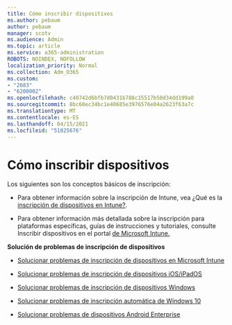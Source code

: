 ```yaml
---
title: Cómo inscribir dispositivos
ms.author: pebaum
author: pebaum
manager: scotv
ms.audience: Admin
ms.topic: article
ms.service: o365-administration
ROBOTS: NOINDEX, NOFOLLOW
localization_priority: Normal
ms.collection: Adm_O365
ms.custom:
- "2683"
- "6200002"
ms.openlocfilehash: c40742d6bfb7d0431b788c15517b50d34dd199a0
ms.sourcegitcommit: 8bc60ec34bc1e40685e3976576e04a2623f63a7c
ms.translationtype: MT
ms.contentlocale: es-ES
ms.lasthandoff: 04/15/2021
ms.locfileid: "51825676"
---
```

# <a name="how-to-enroll-devices"></a>Cómo inscribir dispositivos

Los siguientes son los conceptos básicos de inscripción:

- Para obtener información sobre la inscripción de Intune, vea ¿Qué es la [inscripción de dispositivos en Intune?](https://docs.microsoft.com/mem/intune/enrollment/device-enrollment).

- Para obtener información más detallada sobre la inscripción para plataformas específicas, guías de instrucciones y tutoriales, consulte Inscribir dispositivos en el portal [de Microsoft Intune.](https://docs.microsoft.com/mem/intune/enrollment/)

**Solución de problemas de inscripción de dispositivos**

- [Solucionar problemas de inscripción de dispositivos en Microsoft Intune](https://docs.microsoft.com/mem/intune/enrollment/troubleshoot-device-enrollment-in-intune)

- [Solucionar problemas de inscripción de dispositivos iOS/iPadOS](https://docs.microsoft.com/mem/intune/enrollment/troubleshoot-ios-enrollment-errors)

- [Solucionar problemas de inscripción de dispositivos Windows](https://docs.microsoft.com/mem/intune/enrollment/troubleshoot-windows-enrollment-errors)

- [Solucionar problemas de inscripción automática de Windows 10](https://docs.microsoft.com/mem/intune/enrollment/troubleshoot-windows-auto-enrollment)

- [Solucionar problemas de dispositivos Android Enterprise](https://docs.microsoft.com/mem/intune/enrollment/troubleshoot-android-enrollment)


